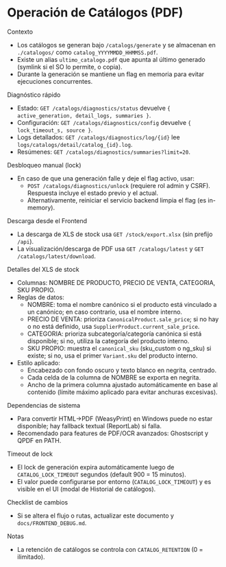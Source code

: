 <!-- NG-HEADER: Nombre de archivo: CATALOGS_OPERATIONS.md -->
<!-- NG-HEADER: Ubicación: docs/CATALOGS_OPERATIONS.md -->
<!-- NG-HEADER: Descripción: Operación de catálogos: locks, diagnóstico, limpieza, descargas -->
<!-- NG-HEADER: Lineamientos: Ver AGENTS.md -->

Operación de Catálogos (PDF)
============================

Contexto
- Los catálogos se generan bajo `/catalogs/generate` y se almacenan en `./catalogos/` como `catalog_YYYYMMDD_HHMMSS.pdf`.
- Existe un alias `ultimo_catalogo.pdf` que apunta al último generado (symlink si el SO lo permite, o copia).
- Durante la generación se mantiene un flag en memoria para evitar ejecuciones concurrentes.

Diagnóstico rápido
- Estado: `GET /catalogs/diagnostics/status` devuelve `{ active_generation, detail_logs, summaries }`.
- Configuración: `GET /catalogs/diagnostics/config` devuelve `{ lock_timeout_s, source }`.
- Logs detallados: `GET /catalogs/diagnostics/log/{id}` lee `logs/catalogs/detail/catalog_{id}.log`.
- Resúmenes: `GET /catalogs/diagnostics/summaries?limit=20`.

Desbloqueo manual (lock)
- En caso de que una generación falle y deje el flag activo, usar:
  - `POST /catalogs/diagnostics/unlock` (requiere rol admin y CSRF). Respuesta incluye el estado previo y el actual.
  - Alternativamente, reiniciar el servicio backend limpia el flag (es in-memory).

Descarga desde el Frontend
- La descarga de XLS de stock usa `GET /stock/export.xlsx` (sin prefijo `/api`).
- La visualización/descarga de PDF usa `GET /catalogs/latest` y `GET /catalogs/latest/download`.

Detalles del XLS de stock
- Columnas: NOMBRE DE PRODUCTO, PRECIO DE VENTA, CATEGORIA, SKU PROPIO.
- Reglas de datos:
  - NOMBRE: toma el nombre canónico si el producto está vinculado a un canónico; en caso contrario, usa el nombre interno.
  - PRECIO DE VENTA: prioriza `CanonicalProduct.sale_price`; si no hay o no está definido, usa `SupplierProduct.current_sale_price`.
  - CATEGORIA: prioriza subcategoría/categoría canónica si está disponible; si no, utiliza la categoría del producto interno.
  - SKU PROPIO: muestra el `canonical_sku` (sku_custom o ng_sku) si existe; si no, usa el primer `Variant.sku` del producto interno.
- Estilo aplicado:
  - Encabezado con fondo oscuro y texto blanco en negrita, centrado.
  - Cada celda de la columna de NOMBRE se exporta en negrita.
  - Ancho de la primera columna ajustado automáticamente en base al contenido (límite máximo aplicado para evitar anchuras excesivas).

Dependencias de sistema
- Para convertir HTML→PDF (WeasyPrint) en Windows puede no estar disponible; hay fallback textual (ReportLab) si falla.
- Recomendado para features de PDF/OCR avanzados: Ghostscript y QPDF en PATH.

Timeout de lock
- El lock de generación expira automáticamente luego de `CATALOG_LOCK_TIMEOUT` segundos (default 900 = 15 minutos).
- El valor puede configurarse por entorno (`CATALOG_LOCK_TIMEOUT`) y es visible en el UI (modal de Historial de catálogos).

Checklist de cambios
- Si se altera el flujo o rutas, actualizar este documento y `docs/FRONTEND_DEBUG.md`.

Notas
- La retención de catálogos se controla con `CATALOG_RETENTION` (0 = ilimitado).
